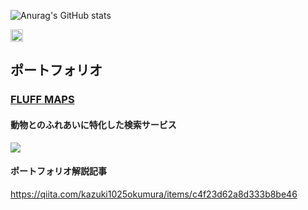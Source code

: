 ![Anurag's GitHub stats](https://github-readme-stats.vercel.app/api?username=kazuki1025okumura&count_private=true&theme=dracula)

<!-- [![Top Langs](https://github-readme-stats.vercel.app/api/top-langs/?username=kazuki1025okumura&layout=compact&theme=dracula)](https://github.com/anuraghazra/github-readme-stats)
 -->
 
<p align="left">
  <a href="http://twitter.com/kazuki_okumura">
    <img height="20" src="https://img.shields.io/twitter/follow/kazuki_okumura?label=Twitter&logo=twitter&style=flat" />
  </a>
 </p>
 

## ポートフォリオ

### [FLUFF MAPS](https://www.fluff-maps.com)
#### 動物とのふれあいに特化した検索サービス
<img src="https://i.gyazo.com/803bcad57d3cef6593d076da2dfe249c.jpg">

#### ポートフォリオ解説記事
https://qiita.com/kazuki1025okumura/items/c4f23d62a8d333b8be46
